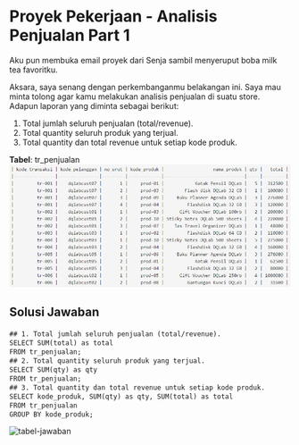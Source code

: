 # Proyek Pekerjaan - Analisis Penjualan Part 1

Aku pun membuka email proyek dari Senja sambil menyeruput boba milk tea favoritku.<br>

Aksara, saya senang dengan perkembanganmu belakangan ini. Saya mau minta tolong agar kamu melakukan analisis penjualan di suatu store. Adapun laporan yang diminta sebagai berikut:<br>

1. Total jumlah seluruh penjualan (total/revenue).
2. Total quantity seluruh produk yang terjual.
3. Total quantity dan total revenue untuk setiap kode produk.<br>

**Tabel**: tr_penjualan
![tabel-soal](tabel_soal1.png)

## Solusi Jawaban

```
## 1. Total jumlah seluruh penjualan (total/revenue).
SELECT SUM(total) as total
FROM tr_penjualan;
## 2. Total quantity seluruh produk yang terjual.
SELECT SUM(qty) as qty
FROM tr_penjualan;
## 3. Total quantity dan total revenue untuk setiap kode produk.
SELECT kode_produk, SUM(qty) as qty, SUM(total) as total
FROM tr_penjualan
GROUP BY kode_produk;
```

![tabel-jawaban](tabel_jawaban.png)
